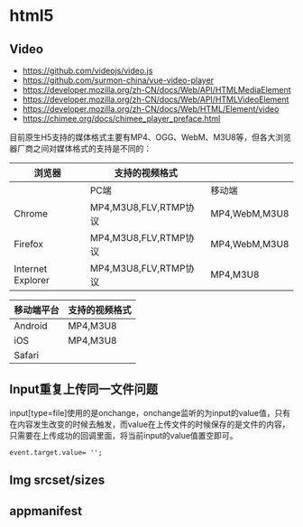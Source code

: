 # html5

## Video

- <https://github.com/videojs/video.js>
- <https://github.com/surmon-china/vue-video-player>
- <https://developer.mozilla.org/zh-CN/docs/Web/API/HTMLMediaElement>
- https://developer.mozilla.org/zh-CN/docs/Web/API/HTMLVideoElement
- https://developer.mozilla.org/zh-CN/docs/Web/HTML/Element/video
- https://chimee.org/docs/chimee_player_preface.html

目前原生H5支持的媒体格式主要有MP4、OGG、WebM、M3U8等，但各大浏览器厂商之间对媒体格式的支持是不同的：

| 浏览器            | 支持的视频格式        |               |
| ----------------- | --------------------- | ------------- |
|                   | PC端                  | 移动端        |
| Chrome            | MP4,M3U8,FLV,RTMP协议 | MP4,WebM,M3U8 |
| Firefox           | MP4,M3U8,FLV,RTMP协议 | MP4,WebM,M3U8 |
| Internet Explorer | MP4,M3U8,FLV,RTMP协议 | MP4,M3U8      |

| 移动端平台 | 支持的视频格式 |
| ---------- | -------------- |
| Android    | MP4,M3U8       |
| iOS        | MP4,M3U8       |
| Safari     |                |

## Input重复上传同一文件问题

input[type=file]使用的是onchange，onchange监听的为input的value值，只有在内容发生改变的时候去触发，而value在上传文件的时候保存的是文件的内容，只需要在上传成功的回调里面，将当前input的value值置空即可。

```
event.target.value= '';
```

## Img srcset/sizes

## appmanifest

